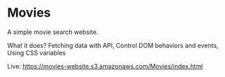 # Movies
A simple movie search website.



What it does?
Fetching data with API,
Control DOM behaviors and events,
Using CSS variables

Live: https://movies-website.s3.amazonaws.com/Movies/index.html
